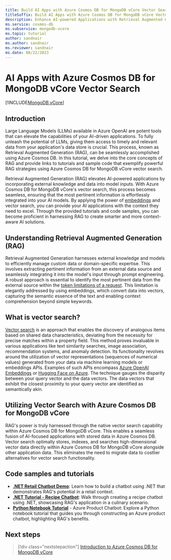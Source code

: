 ```yaml
---
title: Build AI Apps with Azure Cosmos DB for MongoDB vCore Vector Search
titleSuffix: Build AI Apps with Azure Cosmos DB for MongoDB vCore Vector Search
description: Enhance AI-powered Applications with Retrieval Augmented Generation (RAG) using Azure Cosmos DB for MongoDB vCore Vector Search.
ms.service: cosmos-db
ms.subservice: mongodb-vcore
ms.topic: tutorial
author: sandnair
ms.author: sandnair
ms.reviewer: sandnair
ms.date: 08/22/2023
---
```


# AI Apps with Azure Cosmos DB for MongoDB vCore Vector Search

[!INCLUDE[MongoDB vCore](../../includes/appliesto-mongodb-vcore.md)]

## Introduction

Large Language Models (LLMs) available in Azure OpenAI are potent tools that can elevate the capabilities of your AI-driven applications. To fully unleash the potential of LLMs, giving them access to timely and relevant data from your application's data store is crucial. This process, known as Retrieval Augmented Generation (RAG), can be seamlessly accomplished using Azure Cosmos DB. In this tutorial, we delve into the core concepts of RAG and provide links to tutorials and sample code that exemplify powerful RAG strategies using Azure Cosmos DB for MongoDB vCore vector search.

Retrieval Augmented Generation (RAG) elevates AI-powered applications by incorporating external knowledge and data into model inputs. With Azure Cosmos DB for MongoDB vCore's vector search, this process becomes seamless, ensuring that the most pertinent information is effortlessly integrated into your AI models. By applying the power of [embeddings](../../../ai-services/openai/tutorials/embeddings.md) and vector search, you can provide your AI applications with the context they need to excel. Through the provided tutorials and code samples, you can become proficient in harnessing RAG to create smarter and more context-aware AI solutions.

## Understanding Retrieval Augmented Generation (RAG)

Retrieval Augmented Generation harnesses external knowledge and models to efficiently manage custom data or domain-specific expertise. This involves extracting pertinent information from an external data source and seamlessly integrating it into the model's input through prompt engineering. A robust approach is essential to identify the most pertinent data from the external source within the [token limitations of a request](../../../ai-services/openai/quotas-limits.md). This limitation is elegantly addressed by using embeddings, which convert data into vectors, capturing the semantic essence of the text and enabling context comprehension beyond simple keywords.

## What is vector search?

[Vector search](./vector-search.md) is an approach that enables the discovery of analogous items based on shared data characteristics, deviating from the necessity for precise matches within a property field. This method proves invaluable in various applications like text similarity searches, image association, recommendation systems, and anomaly detection. Its functionality revolves around the utilization of vector representations (sequences of numerical values) generated from your data via machine learning models or embeddings APIs. Examples of such APIs encompass [Azure OpenAI Embeddings](/azure/ai-services/openai/how-to/embeddings) or [Hugging Face on Azure](https://azure.microsoft.com/solutions/hugging-face-on-azure/). The technique gauges the disparity between your query vector and the data vectors. The data vectors that exhibit the closest proximity to your query vector are identified as semantically akin.


## Utilizing Vector Search with Azure Cosmos DB for MongoDB vCore

RAG's power is truly harnessed through the native vector search capability within Azure Cosmos DB for MongoDB vCore. This enables a seamless fusion of AI-focused applications with stored data in Azure Cosmos DB. Vector search optimally stores, indexes, and searches high-dimensional vector data directly within Azure Cosmos DB for MongoDB vCore alongside other application data. This eliminates the need to migrate data to costlier alternatives for vector search functionality.

## Code samples and tutorials

- [**.NET Retail Chatbot Demo**](https://github.com/AzureCosmosDB/VectorSearchAiAssistant/tree/mongovcorev2): Learn how to build a chatbot using .NET that demonstrates RAG's potential in a retail context.
- [**.NET Tutorial - Recipe Chatbot**](https://github.com/microsoft/AzureDataRetrievalAugmentedGenerationSamples/tree/main/C%23/CosmosDB-MongoDBvCore): Walk through creating a recipe chatbot using .NET, showcasing RAG's application in a culinary scenario.
- [**Python Notebook Tutorial**](https://github.com/microsoft/AzureDataRetrievalAugmentedGenerationSamples/tree/main/Python/CosmosDB-MongoDB-vCore) - Azure Product Chatbot: Explore a Python notebook tutorial that guides you through constructing an Azure product chatbot, highlighting RAG's benefits.


## Next steps

> [!div class="nextstepaction"]
> [Introduction to Azure Cosmos DB for MongoDB vCore](introduction.md)

